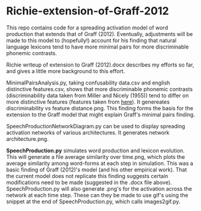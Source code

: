 Richie-extension-of-Graff-2012
==============================

This repo contains code for a spreading activation model of word production that extends that of Graff (2012). Eventually, adjustments will be made to this model to (hopefully!) account for his finding that natural language lexicons tend to have more minimal pairs for more discriminable phonemic contrasts.

Richie writeup of extension to Graff (2012).docx describes my efforts so far, and gives a little more background to this effort.

MinimalPairsAnalysis.py, taking confusability data.csv and english distinctive features.csv, shows that more discriminable phonemic contrasts (discriminability data taken from Miller and Nicely (1955)) tend to differ on more distinctive features (features taken from [here](http://clas.mq.edu.au/speech/phonetics/phonology/features/)). It genereates discriminability vs feature distance.png. This finding forms the basis for the extension to the Graff model that might explain Graff's minimal pairs finding.

SpeechProductionNetworkDiagram.py can be used to display spreading activation networks of various architectures. It generates network architecture.png.

**SpeechProduction.py** simulates word production and lexicon evolution. This will generate a file average similarity over time.png, which plots the average similarity among word-forms at each step in simulation. This was a basic finding of Graff (2012)'s model (and his other empirical work). That the current model does not replicate this finding suggests certain modifications need to be made (suggested in the .docx file above). SpeechProduction.py will also generate .png's for the activation across the network at each time step. These can they be made to use gif's using the snippet at the end of SpeechProduction.py, which calls images2gif.py.

